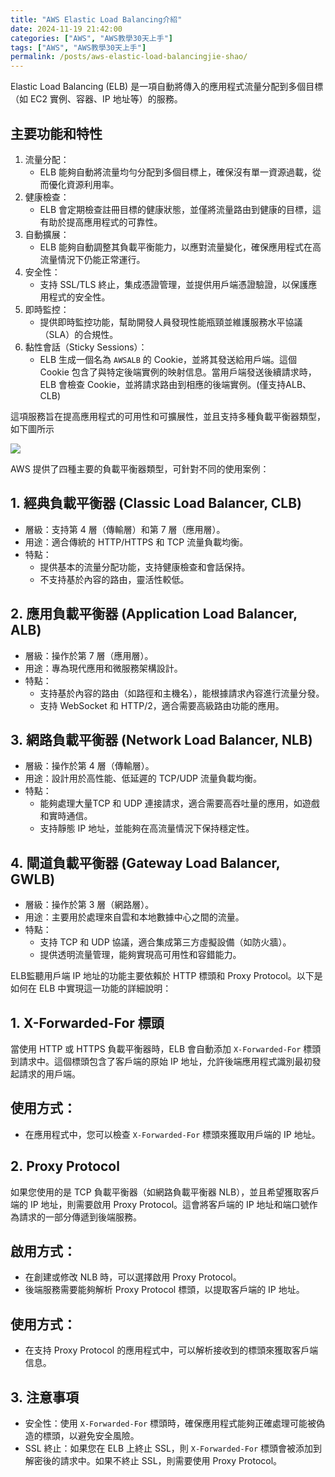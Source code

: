 ```yaml
---
title: "AWS Elastic Load Balancing介紹"
date: 2024-11-19 21:42:00
categories: ["AWS", "AWS教學30天上手"]
tags: ["AWS", "AWS教學30天上手"]
permalink: /posts/aws-elastic-load-balancingjie-shao/
---
```

Elastic Load Balancing (ELB) 是一項自動將傳入的應用程式流量分配到多個目標（如 EC2 實例、容器、IP 地址等）的服務。

## 主要功能和特性

1. 流量分配：
   * ELB 能夠自動將流量均勻分配到多個目標上，確保沒有單一資源過載，從而優化資源利用率。
2. 健康檢查：
   * ELB 會定期檢查註冊目標的健康狀態，並僅將流量路由到健康的目標，這有助於提高應用程式的可靠性。
3. 自動擴展：
   * ELB 能夠自動調整其負載平衡能力，以應對流量變化，確保應用程式在高流量情況下仍能正常運行。
4. 安全性：
   * 支持 SSL/TLS 終止，集成憑證管理，並提供用戶端憑證驗證，以保護應用程式的安全性。
5. 即時監控：
   * 提供即時監控功能，幫助開發人員發現性能瓶頸並維護服務水平協議（SLA）的合規性。
6. 黏性會話（Sticky Sessions）：
   * ELB 生成一個名為 `AWSALB` 的 Cookie，並將其發送給用戶端。這個 Cookie 包含了與特定後端實例的映射信息。當用戶端發送後續請求時，ELB 會檢查 Cookie，並將請求路由到相應的後端實例。(僅支持ALB、CLB)

這項服務旨在提高應用程式的可用性和可擴展性，並且支持多種負載平衡器類型，如下圖所示

[![](https://blogger.googleusercontent.com/img/a/AVvXsEjFq8qOYZSwsy8BCWjbGg_CWn8nUgOiwC-KltMHE2Fn4We7s5obNymdYhFTIHG0a6O7uFXr1CGASRBbpdNmdl3_uNESs8y5VJSvIkfNWAi0H84H_awPSI9SPXgYe9_pgxnDAcuLga1I8pV4m9j4123ronvZdVXiW067eCevG5qFCJLZagBe0gg2Qpqb-JOd=w640-h360)](https://blogger.googleusercontent.com/img/a/AVvXsEjFq8qOYZSwsy8BCWjbGg_CWn8nUgOiwC-KltMHE2Fn4We7s5obNymdYhFTIHG0a6O7uFXr1CGASRBbpdNmdl3_uNESs8y5VJSvIkfNWAi0H84H_awPSI9SPXgYe9_pgxnDAcuLga1I8pV4m9j4123ronvZdVXiW067eCevG5qFCJLZagBe0gg2Qpqb-JOd)

AWS 提供了四種主要的負載平衡器類型，可針對不同的使用案例：

## 1. 經典負載平衡器 (Classic Load Balancer, CLB)

* 層級：支持第 4 層（傳輸層）和第 7 層（應用層）。
* 用途：適合傳統的 HTTP/HTTPS 和 TCP 流量負載均衡。
* 特點：
  + 提供基本的流量分配功能，支持健康檢查和會話保持。
  + 不支持基於內容的路由，靈活性較低。

## 2. 應用負載平衡器 (Application Load Balancer, ALB)

* 層級：操作於第 7 層（應用層）。
* 用途：專為現代應用和微服務架構設計。
* 特點：
  + 支持基於內容的路由（如路徑和主機名），能根據請求內容進行流量分發。
  + 支持 WebSocket 和 HTTP/2，適合需要高級路由功能的應用。

## 3. 網路負載平衡器 (Network Load Balancer, NLB)

* 層級：操作於第 4 層（傳輸層）。
* 用途：設計用於高性能、低延遲的 TCP/UDP 流量負載均衡。
* 特點：
  + 能夠處理大量TCP 和 UDP 連接請求，適合需要高吞吐量的應用，如遊戲和實時通信。
  + 支持靜態 IP 地址，並能夠在高流量情況下保持穩定性。

## 4. 閘道負載平衡器 (Gateway Load Balancer, GWLB)

* 層級：操作於第 3 層（網路層）。
* 用途：主要用於處理來自雲和本地數據中心之間的流量。
* 特點：
  + 支持 TCP 和 UDP 協議，適合集成第三方虛擬設備（如防火牆）。
  + 提供透明流量管理，能夠實現高可用性和容錯能力。

ELB監聽用戶端 IP 地址的功能主要依賴於 HTTP 標頭和 Proxy Protocol。以下是如何在 ELB 中實現這一功能的詳細說明：

## 1. X-Forwarded-For 標頭

當使用 HTTP 或 HTTPS 負載平衡器時，ELB 會自動添加 `X-Forwarded-For` 標頭到請求中。這個標頭包含了客戶端的原始 IP 地址，允許後端應用程式識別最初發起請求的用戶端。

## 使用方式：

* 在應用程式中，您可以檢查 `X-Forwarded-For` 標頭來獲取用戶端的 IP 地址。

## 2. Proxy Protocol

如果您使用的是 TCP 負載平衡器（如網路負載平衡器 NLB），並且希望獲取客戶端的 IP 地址，則需要啟用 Proxy Protocol。這會將客戶端的 IP 地址和端口號作為請求的一部分傳遞到後端服務。

## 啟用方式：

* 在創建或修改 NLB 時，可以選擇啟用 Proxy Protocol。
* 後端服務需要能夠解析 Proxy Protocol 標頭，以提取客戶端的 IP 地址。

## 使用方式：

* 在支持 Proxy Protocol 的應用程式中，可以解析接收到的標頭來獲取客戶端信息。

## 3. 注意事項

* 安全性：使用 `X-Forwarded-For` 標頭時，確保應用程式能夠正確處理可能被偽造的標頭，以避免安全風險。
* SSL 終止：如果您在 ELB 上終止 SSL，則 `X-Forwarded-For` 標頭會被添加到解密後的請求中。如果不終止 SSL，則需要使用 Proxy Protocol。